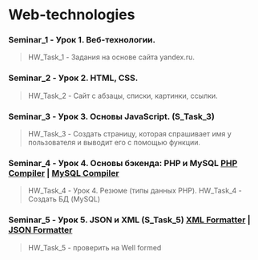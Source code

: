 # Web-technologies

### Seminar_1 - Урок 1. Веб-технологии.
> HW_Task_1 - Задания на основе сайта yandex.ru.

### Seminar_2 - Урок 2. HTML, CSS.
> HW_Task_2 - Сайт с абзацы, списки, картинки, ссылки.

### Seminar_3 - Урок 3. Основы JavaScript. (S_Task_3)
> HW_Task_3 - Создать страницу, которая спрашивает имя у пользователя и выводит его с помощью функции.

### Seminar_4 - Урок 4. Основы бэкенда: PHP и MySQL [PHP Compiler](https://www.w3schools.com/php/phptryit.asp?filename=tryphp_compiler) | [MySQL Compiler](https://onecompiler.com/mysql)
> HW_Task_4 - Урок 4. Резюме (типы данных PHP).
> HW_Task_4 - Создать БД (MySQL)

### Seminar_5 - Урок 5. JSON и XML (S_Task_5) [XML Formatter](https://jsonformatter.org/xml-formatter) | [JSON Formatter](https://jsonformatter.org/json-parser)
> HW_Task_5 - проверить на Well formed